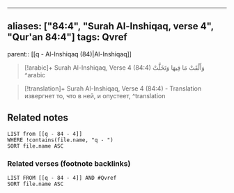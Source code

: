 
---
aliases: ["84:4", "Surah Al-Inshiqaq, verse 4", "Qur'an 84:4"]
tags: Qvref
---

parent:: [[q - Al-Inshiqaq (84)|Al-Inshiqaq]]

> [!arabic]+ Surah Al-Inshiqaq, Verse 4 (84:4)
> <span class="quran-arabic">وَأَلْقَتْ مَا فِيهَا وَتَخَلَّتْ</span>
^arabic

> [!translation]+ Surah Al-Inshiqaq, Verse 4 (84:4) - Translation
> извергнет то, что в ней, и опустеет,
^translation



## Related notes
```dataview
LIST from [[q - 84 - 4]]
WHERE !contains(file.name, "q - ")
SORT file.name ASC
```

### Related verses (footnote backlinks)
```dataview
LIST FROM [[q - 84 - 4]] AND #Qvref
SORT file.name ASC
```

